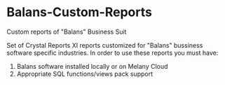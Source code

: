 # Balans-Custom-Reports
Custom reports of "Balans" Business Suit

Set of Crystal Reports XI reports customized for "Balans" bussiness software specific industries.
In order to use these reports you must have:

1. Balans software installed locally or on Melany Cloud
2. Appropriate SQL functions/views pack support
